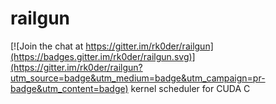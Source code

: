 # railgun

[![Join the chat at https://gitter.im/rk0der/railgun](https://badges.gitter.im/rk0der/railgun.svg)](https://gitter.im/rk0der/railgun?utm_source=badge&utm_medium=badge&utm_campaign=pr-badge&utm_content=badge)
kernel scheduler for CUDA C

